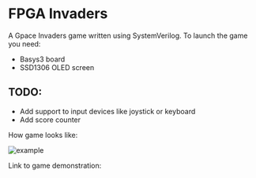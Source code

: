 # FPGA Invaders

A Gpace Invaders game written using SystemVerilog. To launch the game you need: 

- Basys3 board
- SSD1306 OLED screen

## TODO:

- Add support to input devices like joystick or keyboard
- Add score counter

How game looks like:

![example](https://github.com/user-attachments/assets/301281af-b741-4946-bb56-3c846e88b3a1)

Link to game demonstration:

